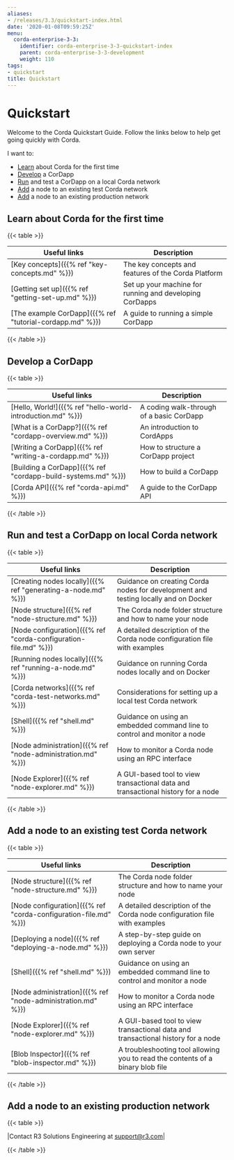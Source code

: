 ```yaml
---
aliases:
- /releases/3.3/quickstart-index.html
date: '2020-01-08T09:59:25Z'
menu:
  corda-enterprise-3-3:
    identifier: corda-enterprise-3-3-quickstart-index
    parent: corda-enterprise-3-3-development
    weight: 110
tags:
- quickstart
title: Quickstart
---
```



# Quickstart


Welcome to the Corda Quickstart Guide. Follow the links below to help get going quickly with Corda.

I want to:


* [Learn](#quickstart-learn) about Corda for the first time
* [Develop](#quickstart-develop) a CorDapp
* [Run](#quickstart-run) and test a CorDapp on a local Corda network
* [Add](#quickstart-add) a node to an existing test Corda network
* [Add](#quickstart-production) a node to an existing production network



## Learn about Corda for the first time


{{< table >}}

|Useful links|Description|
|--------------------------------------------|---------------------------------------------------------------------------------------------------------|
|[Key concepts]({{% ref "key-concepts.md" %}})|The key concepts and features of the Corda Platform|
|[Getting set up]({{% ref "getting-set-up.md" %}})|Set up your machine for running and developing CorDapps|
|[The example CorDapp]({{% ref "tutorial-cordapp.md" %}})|A guide to running a simple CorDapp|

{{< /table >}}



## Develop a CorDapp


{{< table >}}

|Useful links|Description|
|--------------------------------------------|---------------------------------------------------------------------------------------------------------|
|[Hello, World!]({{% ref "hello-world-introduction.md" %}})|A coding walk-through of a basic CorDapp|
|[What is a CorDapp?]({{% ref "cordapp-overview.md" %}})|An introduction to CordApps|
|[Writing a CorDapp]({{% ref "writing-a-cordapp.md" %}})|How to structure a CorDapp project|
|[Building a CorDapp]({{% ref "cordapp-build-systems.md" %}})|How to build a CorDapp|
|[Corda API]({{% ref "corda-api.md" %}})|A guide to the CorDapp API|

{{< /table >}}



## Run and test a CorDapp on local Corda network


{{< table >}}

|Useful links|Description|
|--------------------------------------------|---------------------------------------------------------------------------------------------------------|
|[Creating nodes locally]({{% ref "generating-a-node.md" %}})|Guidance on creating Corda nodes for development and testing locally and on Docker|
|[Node structure]({{% ref "node-structure.md" %}})|The Corda node folder structure and how to name your node|
|[Node configuration]({{% ref "corda-configuration-file.md" %}})|A detailed description of the Corda node configuration file with examples|
|[Running nodes locally]({{% ref "running-a-node.md" %}})|Guidance on running Corda nodes locally and on Docker|
|[Corda networks]({{% ref "corda-test-networks.md" %}})|Considerations for setting up a local test Corda network|
|[Shell]({{% ref "shell.md" %}})|Guidance on using an embedded command line to control and monitor a node|
|[Node administration]({{% ref "node-administration.md" %}})|How to monitor a Corda node using an RPC interface|
|[Node Explorer]({{% ref "node-explorer.md" %}})|A GUI-based tool to view transactional data and transactional history for a node|

{{< /table >}}



## Add a node to an existing test Corda network


{{< table >}}

|Useful links|Description|
|--------------------------------------------|---------------------------------------------------------------------------------------------------------|
|[Node structure]({{% ref "node-structure.md" %}})|The Corda node folder structure and how to name your node|
|[Node configuration]({{% ref "corda-configuration-file.md" %}})|A detailed description of the Corda node configuration file with examples|
|[Deploying a node]({{% ref "deploying-a-node.md" %}})|A step-by-step guide on deploying a Corda node to your own server|
|[Shell]({{% ref "shell.md" %}})|Guidance on using an embedded command line to control and monitor a node|
|[Node administration]({{% ref "node-administration.md" %}})|How to monitor a Corda node using an RPC interface|
|[Node Explorer]({{% ref "node-explorer.md" %}})|A GUI-based tool to view transactional data and transactional history for a node|
|[Blob Inspector]({{% ref "blob-inspector.md" %}})|A troubleshooting tool allowing you to read the contents of a binary blob file|

{{< /table >}}



## Add a node to an existing production network


{{< table >}}

|Contact R3 Solutions Engineering at [support@r3.com](mailto:support@r3.com)|

{{< /table >}}

